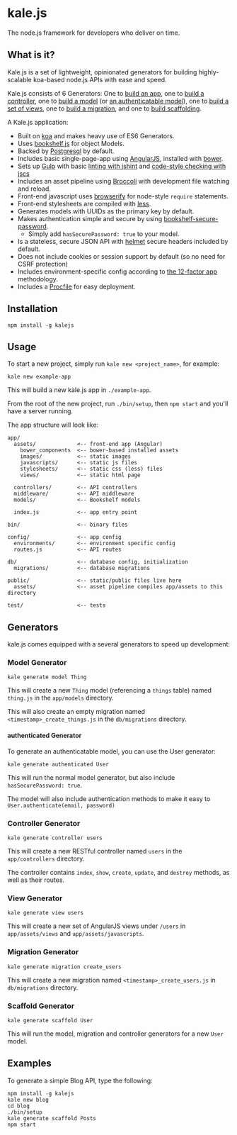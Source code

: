# kale.js

The node.js framework for developers who deliver on time.

## What is it?

Kale.js is a set of lightweight, opinionated generators for building highly-scalable koa-based node.js APIs with ease and speed.

Kale.js consists of 6 Generators:
  One to [build an app](#usage),
  one to [build a controller](#controller-generator),
  one to [build a model](#model-generator) (or [an authenticatable model](#authenticated-generator)),
  one to [build a set of views](#view-generator),
  one to [build a migration](#migration-generator), and
  one to [build scaffolding](#scaffold-generator).

A Kale.js application:

* Built on [koa](http://koajs.com/) and makes heavy use of ES6 Generators.
* Uses [bookshelf.js](http://bookshelfjs.org/) for object Models.
* Backed by [Postgresql](http://www.postgresql.org/) by default.
* Includes basic single-page-app using [AngularJS](https://angularjs.org/), installed with [bower](http://bower.io/).
* Sets up [Gulp](https://github.com/gulpjs/gulp) with basic [linting with jshint](https://github.com/jshint/jshint) and [code-style checking with jscs](https://github.com/jscs-dev/node-jscs)
* Includes an asset pipeline using [Broccoli](http://broccolijs.com/) with development file watching and reload.
* Front-end javascript uses [browserify](http://browserify.org/) for node-style `require` statements.
* Front-end stylesheets are compiled with [less](http://lesscss.org/).
* Generates models with UUIDs as the primary key by default.
* Makes authentication simple and secure by using [bookshelf-secure-password](https://github.com/venables/bookshelf-secure-password).
  * Simply add `hasSecurePassword: true` to your model.
* Is a stateless, secure JSON API with [helmet](https://github.com/helmetjs/helmet) secure headers included by default.
* Does not include cookies or session support by default (so no need for CSRF protection)
* Includes environment-specific config according to [the 12-factor app](http://12factor.net/) methodology.
* Includes a [Procfile](https://devcenter.heroku.com/articles/procfile) for easy deployment.

## Installation

```
npm install -g kalejs
```

## Usage

To start a new project, simply run `kale new <project_name>`, for example:

```
kale new example-app
```

This will build a new kale.js app in `./example-app`.

From the root of the new project, run `./bin/setup`, then `npm start` and you'll have a server running.

The app structure will look like:

```
app/
  assets/             <-- front-end app (Angular)
    bower_components  <-- bower-based installed assets
    images/           <-- static images
    javascripts/      <-- static js files
    stylesheets/      <-- static css (less) files
    views/            <-- static html page

  controllers/        <-- API controllers
  middleware/         <-- API middleware
  models/             <-- Bookshelf models

  index.js            <-- app entry point

bin/                  <-- binary files

config/               <-- app config
  environments/       <-- environment specific config
  routes.js           <-- API routes

db/                   <-- database config, initialization
  migrations/         <-- database migrations

public/               <-- static/public files live here
  assets/             <-- asset pipeline compiles app/assets to this directory

test/                 <-- tests
```

## Generators

kale.js comes equipped with a several generators to speed up development:

### Model Generator

```
kale generate model Thing
```

This will create a new `Thing` model (referencing a `things` table) named `thing.js` in the `app/models` directory.

This will also create an empty migration named `<timestamp>_create_things.js` in the `db/migrations` directory.

#### authenticated Generator

To generate an authenticatable model, you can use the User generator:

```
kale generate authenticated User
```

This will run the normal model generator, but also include `hasSecurePassword: true`.

The model will also include authentication methods to make it easy to `User.authenticate(email, password)`


### Controller Generator

```
kale generate controller users
```

This will create a new RESTful controller named `users` in the `app/controllers` directory.

The controller contains `index`, `show`, `create`, `update`, and `destroy` methods, as well as their routes.

### View Generator

```
kale generate view users
```

This will create a new set of AngularJS views under `/users` in `app/assets/views` and `app/assets/javascripts`.

### Migration Generator

```
kale generate migration create_users
```

This will create a new migration named `<timestamp>_create_users.js` in `db/migrations` directory.


### Scaffold Generator

```
kale generate scaffold User
```

This will run the model, migration and controller generators for a new `User` model.

## Examples

To generate a simple Blog API, type the following:

```
npm install -g kalejs
kale new blog
cd blog
./bin/setup
kale generate scaffold Posts
npm start
```
